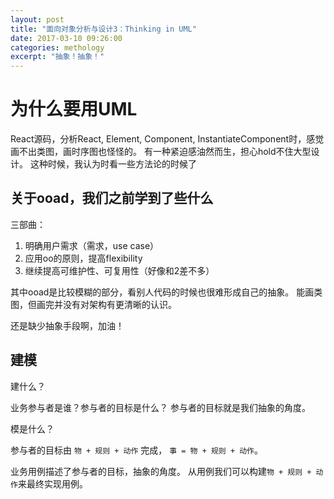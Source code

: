 ```yaml
---
layout: post
title: "面向对象分析与设计3：Thinking in UML"
date: 2017-03-10 09:26:00
categories: methology
excerpt: "抽象！抽象！"
---
```


# 为什么要用UML

React源码，分析React, Element, Component, InstantiateComponent时，感觉画不出类图，画时序图也怪怪的。
有一种紧迫感油然而生，担心hold不住大型设计。
这种时候，我认为时看一些方法论的时候了

## 关于ooad，我们之前学到了些什么

三部曲：

1. 明确用户需求（需求，use case）
2. 应用oo的原则，提高flexibility
3. 继续提高可维护性、可复用性（好像和2差不多）

其中ooad是比较模糊的部分，看别人代码的时候也很难形成自己的抽象。
能画类图，但画完并没有对架构有更清晰的认识。

还是缺少抽象手段啊，加油！

## 建模

建什么？

业务参与者是谁？参与者的目标是什么？
参与者的目标就是我们抽象的角度。

模是什么？

参与者的目标由 `物 + 规则 + 动作` 完成， `事 = 物 + 规则 + 动作`。

业务用例描述了参与者的目标，抽象的角度。
从用例我们可以构建`物 + 规则 + 动作`来最终实现用例。


